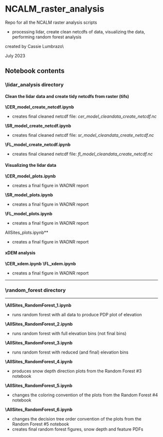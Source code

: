 # NCALM_raster_analysis

Repo for all the NCALM raster analysis scripts
* processing lidar, create clean netcdfs of data, visualizing the data, performing random forest analysis 

created by Cassie Lumbrazo\

July 2023 



## Notebook contents 


### **\lidar_analysis** directory 
#### Clean the lidar data and create tidy netcdfs from raster (tifs)
**\CER_model_create_netcdf.ipynb**
- creates final cleaned netcdf file: *cer_model_cleandata_create_netcdf.nc* 

**\SR_model_create_netcdf.ipynb**
- creates final cleaned netcdf file: *sr_model_cleandata_create_netcdf.nc* 

**\FL_model_create_netcdf.ipynb**
- creates final cleaned netcdf file: *fl_model_cleandata_create_netcdf.nc* 


#### Visualizing the lidar data 
**\CER_model_plots.ipynb**
- creates a final figure in WADNR report 

**\SR_model_plots.ipynb**
- creates a final figure in WADNR report 

**\FL_model_plots.ipynb**
- creates a final figure in WADNR report 

AllSites_plots.ipynb**
- creates a final figure in WADNR report 

#### xDEM analysis 
**\CER_xdem.ipynb**
**\FL_xdem.ipynb**
- creates a final figure in WADNR report 

---
### **\random_forest** directory 
---
**\AllSites_RandomForest_1.ipynb**
- runs random forest with all data to produce PDP plot of elevation

**\AllSites_RandomForest_2.ipynb**
- runs random forest with full elevation bins (not final bins)

**\AllSites_RandomForest_3.ipynb**
- runs random forest with reduced (and final) elevation bins

**\AllSites_RandomForest_4.ipynb**
- produces snow depth direction plots from the Random Forest #3 notebook

**\AllSites_RandomForest_5.ipynb**
- changes the coloring convention of the plots from the Random Forest #4 notebook 

**\AllSites_RandomForest_6.ipynb**
- changes the decision tree order convention of the plots from the Random Forest #5 notebook
- creates final random forest figures, snow depth and feature PDFs
